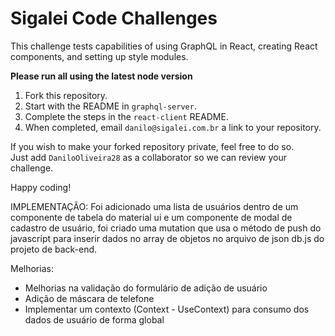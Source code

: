 # Sigalei Code Challenges

This challenge tests capabilities of using GraphQL in React, creating React components, and setting up style modules.

**Please run all using the latest node version**

1. Fork this repository.
2. Start with the README in `graphql-server`.
3. Complete the steps in the `react-client` README.
4. When completed, email `danilo@sigalei.com.br` a link to your repository.

If you wish to make your forked repository private, feel free to do so. <br />
Just add `DaniloOliveira28` as a collaborator so we can review your challenge.

Happy coding!

IMPLEMENTAÇÃO:
Foi adicionado uma lista de usuários dentro de um componente de tabela do material ui e um componente de 
modal de cadastro de usuário, foi criado uma mutation que usa o método de push do javascript para inserir dados no array de objetos no arquivo de json db.js do projeto de back-end.

Melhorias:
- Melhorias na validação do formulário de adição de usuário 
- Adição de máscara de telefone 
- Implementar um contexto (Context - UseContext) para consumo dos dados de usuário de forma global